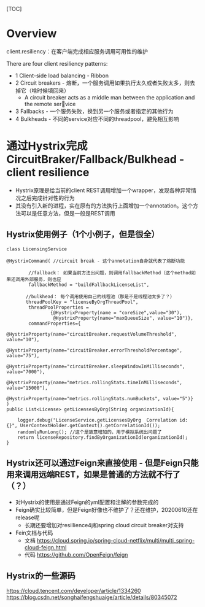 [TOC]
# Overview
client.resiliency：在客户端完成相应服务调用可用性的维护

There are four client resiliency patterns:
- 1 Client-side load balancing - Ribbon
- 2 Circuit breakers - 熔断，一个服务调用如果执行太久或者失败太多，则去掉它（啥时候填回来）
  - A circuit breaker acts as a middle man between the application and the remote service
- 3 Fallbacks - 一个服务失败，换到另一个服务或者指定的其他行为
- 4 Bulkheads - 不同的service对应不同的threadpool，避免相互影响


# 通过Hystrix完成 CircuitBraker/Fallback/Bulkhead - client resilience
- Hystrix原理是给当前的client REST调用增加一个wrapper，发现各种异常情况之后完成针对性的行为
- 其没有引入新的进程，实在原有的方法执行上面增加一个annotation。这个方法可以是任意方法，但是一般是REST调用


## Hystrix使用例子（1个小例子，但是很全）
```
class LicensingService

@HystrixCommand( //circuit break - 这个annotation自身就代表了熔断功能

        //fallback： 如果当前方法出问题，则调用fallbackMethod（这个method如果还调用外部服务，则也应
        fallbackMethod = "buildFallbackLicenseList",  

       //bulkhead： 每个调用使用自己的线程池（那是不是线程池太多了？）
       threadPoolKey = "licenseByOrgThreadPool",
        threadPoolProperties =
                {@HystrixProperty(name = "coreSize",value="30"),
                 @HystrixProperty(name="maxQueueSize", value="10")},
        commandProperties={
                 @HystrixProperty(name="circuitBreaker.requestVolumeThreshold", value="10"),
                 @HystrixProperty(name="circuitBreaker.errorThresholdPercentage", value="75"),
                 @HystrixProperty(name="circuitBreaker.sleepWindowInMilliseconds", value="7000"),
                 @HystrixProperty(name="metrics.rollingStats.timeInMilliseconds", value="15000"),
                 @HystrixProperty(name="metrics.rollingStats.numBuckets", value="5")}
)
public List<License> getLicensesByOrg(String organizationId){

    logger.debug("LicenseService.getLicensesByOrg  Correlation id: {}", UserContextHolder.getContext().getCorrelationId());
    randomlyRunLong(); //这个是故意增加的，用于模拟系统出问题了
    return licenseRepository.findByOrganizationId(organizationId);
}

```

## Hystrix还可以通过Feign来直接使用 - 但是Feign只能用来调用远端REST，如果是普通的方法就不行了（？）
- 对Hystrix的使用是通过Feign的yml配置和注解的参数完成的
- Feign确实比较简单，但是Feign好像也不维护了？还在维护，20200610还在release呢
  - 长期还要增加对resillience4j和spring cloud circuit breaker对支持 
- Fein文档与代码
  - 文档 https://cloud.spring.io/spring-cloud-netflix/multi/multi_spring-cloud-feign.html
  - 代码 https://github.com/OpenFeign/feign
## Hystrix的一些源码
https://cloud.tencent.com/developer/article/1334260
https://blog.csdn.net/songhaifengshuaige/article/details/80345072